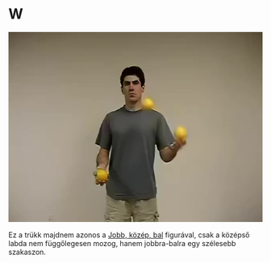 # W

![w](/site/videos/poster/w.jpg)

Ez a trükk majdnem azonos a [Jobb, közép, bal](/site/hu/jobb-kozep-bal/README.md) figurával, csak a középső labda nem függőlegesen mozog, hanem jobbra-balra egy szélesebb szakaszon.


